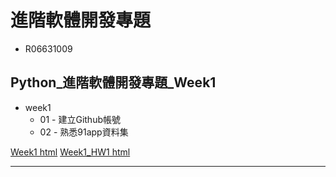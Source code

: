  # 進階軟體開發專題
- R06631009

 ## Python_進階軟體開發專題_Week1
- week1
    - 01 - 建立Github帳號
    - 02 - 熟悉91app資料集
        
[Week1 html](https://github.com/liansin/Class_CSX/tree/master/week1) 
[Week1_HW1 html](https://github.com/liansin/Class_CSX/blob/master/week1/Untitled.ipynb) 

---

